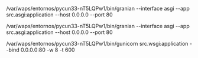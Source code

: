 /var/waps/entornos/pycun33-nT5LQPw1/bin/granian --interface asgi --app src.asgi:application --host 0.0.0.0 --port 80



/var/waps/entornos/pycun33-nT5LQPw1/bin/granian --interface asgi --app src.asgi:application --host 0.0.0.0 --port 80



/var/waps/entornos/pycun33-nT5LQPw1/bin/gunicorn src.wsgi:application --bind 0.0.0.0:80 -w 8 -t 600